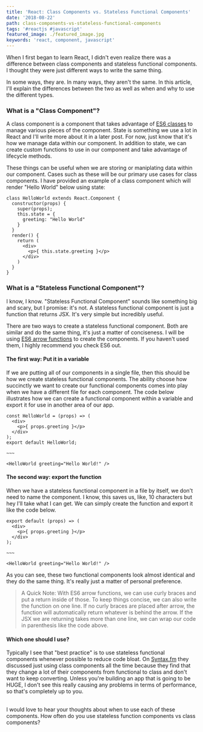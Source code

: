 ```yaml
---
title: 'React: Class Components vs. Stateless Functional Components'
date: '2018-08-22'
path: class-components-vs-stateless-functional-components
tags: '#reactjs #javascript'
featured_image: ./featured_image.jpg
keywords: 'react, component, javascript'
---
```


When I first began to learn React, I didn't even realize there was a difference between class components and stateless functional components. I thought they were just different ways to write the same thing.

In some ways, they are. In many ways, they aren't the same. In this article, I'll explain the differences between the two as well as when and why to use the different types.

### What is a "Class Component"?

A class component is a component that takes advantage of [ES6 classes](https://developer.mozilla.org/en-US/docs/Web/JavaScript/Reference/Classes) to manage various pieces of the component. State is something we use a lot in React and I'll write more about it in a later post. For now, just know that it's how we manage data within our component. In addition to state, we can create custom functions to use in our component and take advantage of lifecycle methods.

These things can be useful when we are storing or maniplating data within our component. Cases such as these will be our primary use cases for class components. I have provided an example of a class component which will render "Hello World" below using state:

```
class HelloWorld extends React.Component {
  constructor(props) {
    super(props);
    this.state = {
      greeting: "Hello World"
    }
  }
  render() {
    return (
      <div>
        <p>{ this.state.greeting }</p>
      </div>
    )
  }
}
```

### What is a "Stateless Functional Component"?

I know, I know. "Stateless Functional Component" sounds like something big and scary, but I promise: it's not. A stateless functional component is just a function that returns JSX. It's very simple but incredibly useful.

There are two ways to create a stateless functional component. Both are similar and do the same thing, it's just a matter of conciseness. I will be using [ES6 arrow functions](https://developer.mozilla.org/en-US/docs/Web/JavaScript/Reference/Functions/Arrow_functions) to create the components. If you haven't used them, I highly recommend you check ES6 out.

#### The first way: Put it in a variable

If we are putting all of our components in a single file, then this should be how we create stateless functional components. The ability choose how succinctly we want to create our functional components comes into play when we have a different file for each component. The code below illustrates how we can create a functional component within a variable and export it for use in another area of our app.

```
const HelloWorld = (props) => (
  <div>
    <p>{ props.greeting }</p>
  </div>
);
export default HelloWorld;

~~~

<HelloWorld greeting="Hello World!" />
```

#### The second way: export the function

When we have a stateless functional component in a file by itself, we don't need to name the component. I know, this saves us, like, 10 characters but hey I'll take what I can get. We can simply create the function and export it like the code below.

```
export default (props) => (
  <div>
    <p>{ props.greeting }</p>
  </div>
);

~~~

<HelloWorld greeting="Hello World!" />
```

As you can see, these two functional components look almost identical and they do the same thing. It's really just a matter of personal preference.

> A Quick Note:
> With ES6 arrow functions, we can use curly braces and put a return inside of those. To keep things concise, we
> can also write the function on one line. If no curly braces are placed after arrow, the function will
> automatically return whatever is behind the arrow. If the JSX we are returning takes more than one line, we can
> wrap our code in parenthesis like the code above.

#### Which one should I use?

Typically I see that "best practice" is to use stateless functional components whenever possible to reduce code bloat. On [Syntax.fm](https://syntax.fm/) they discussed just using class components all the time because they find that they change a lot of their components from functional to class and don't want to keep converting. Unless you're building an app that is going to be HUGE, I don't see this really causing any problems in terms of performance, so that's completely up to you.

<br />
I would love to hear your thoughts about when to use each of these components. How often do you use stateless function components vs class components?
